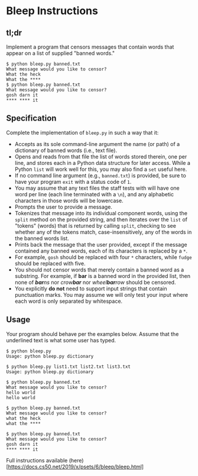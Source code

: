 # Bleep Instructions


## tl;dr
Implement a program that censors messages that contain words that appear on a list of supplied "banned words."

```
$ python bleep.py banned.txt
What message would you like to censor?
What the heck
What the ****
$ python bleep.py banned.txt
What message would you like to censor?
gosh darn it
**** **** it
```


## Specification
Complete the implementation of `bleep.py` in such a way that it:
- Accepts as its sole command-line argument the name (or path) of a dictionary of banned words (i.e., text file).
- Opens and reads from that file the list of words stored therein, one per line, and stores each in a Python data structure for later access. While a Python `list` will work well for this, you may also find a `set` useful here.
- If no command line argument (e.g., `banned.txt`) is provided, be sure to have your program `exit` with a status code of `1`.
- You may assume that any text files the staff tests with will have one word per line (each line terminated with a `\n`), and any alphabetic characters in those words will be lowercase.
- Prompts the user to provide a message.
- Tokenizes that message into its individual component words, using the `split` method on the provided string, and then iterates over the `list` of "tokens" (words) that is returned by calling `split`, checking to see whether any of the tokens match, case-insensitively, any of the words in the banned words list.
- Prints back the message that the user provided, except if the message contained any banned words, each of its characters is replaced by a `*`.
- For example, `gosh` should be replaced with four `*` characters, while `fudge` should be replaced with five.
- You should not censor words that merely contain a banned word as a substring. For example, if **bar** is a banned word in the provided list, then none of _**bar**ns_ nor _crow**bar**_ nor _wheel**bar**row_ should be censored.
- You explicitly **do not** need to support input strings that contain punctuation marks. You may assume we will only test your input where each word is only separated by whitespace.


## Usage
Your program should behave per the examples below. Assume that the underlined text is what some user has typed.

```
$ python bleep.py
Usage: python bleep.py dictionary
```

```
$ python bleep.py list1.txt list2.txt list3.txt
Usage: python bleep.py dictionary
```

```
$ python bleep.py banned.txt
What message would you like to censor?
hello world
hello world
```

```
$ python bleep.py banned.txt
What message would you like to censor?
what the heck
what the ****
```

```
$ python bleep.py banned.txt
What message would you like to censor?
gosh darn it
**** **** it
```


Full instructions available (here)[https://docs.cs50.net/2019/x/psets/6/bleep/bleep.html]